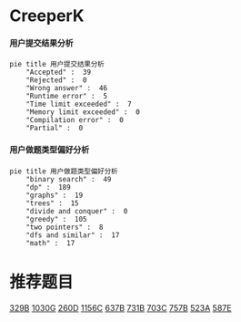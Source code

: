 # CreeperK

<!-- tabs:start -->



#### **用户提交结果分析**

```mermaid
pie title 用户提交结果分析
    "Accepted" :  39
    "Rejected" :  0
    "Wrong answer" :  46
    "Runtime error" :  5
    "Time limit exceeded" :  7
    "Memory limit exceeded" :  0
    "Compilation error" :  0
    "Partial" :  0
```

#### **用户做题类型偏好分析**

```mermaid
pie title 用户做题类型偏好分析
    "binary search" :  49
    "dp" :  189
    "graphs" :  19
    "trees" :  15
    "divide and conquer" :  0
    "greedy" :  105
    "two pointers" :  8
    "dfs and similar" :  17
    "math" :  17
```



<!-- tabs:end -->
# 推荐题目
[329B](https://codeforces.com/contest/329/problem/B)
[1030G](https://codeforces.com/contest/1030/problem/G)
[260D](https://codeforces.com/contest/260/problem/D)
[1156C](https://codeforces.com/contest/1156/problem/C)
[637B](https://codeforces.com/contest/637/problem/B)
[731B](https://codeforces.com/contest/731/problem/B)
[703C](https://codeforces.com/contest/703/problem/C)
[757B](https://codeforces.com/contest/757/problem/B)
[523A](https://codeforces.com/contest/523/problem/A)
[587E](https://codeforces.com/contest/587/problem/E)
